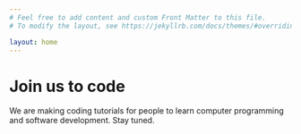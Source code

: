 ```yaml
---
# Feel free to add content and custom Front Matter to this file.
# To modify the layout, see https://jekyllrb.com/docs/themes/#overriding-theme-defaults

layout: home
---
```

# Join us to code

We are making coding tutorials for people to learn computer programming and software development. Stay tuned.
